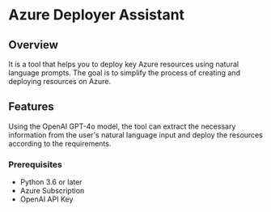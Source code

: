 # Azure Deployer Assistant

## Overview
It is a tool that helps you to deploy key Azure resources using natural language prompts. The goal is to
simplify the process of creating and deploying resources on Azure.

## Features
Using the OpenAI GPT-4o model, the tool can extract the necessary information from the user's natural 
language input and deploy the resources according to the requirements.

### Prerequisites
- Python 3.6 or later
- Azure Subscription
- OpenAI API Key
